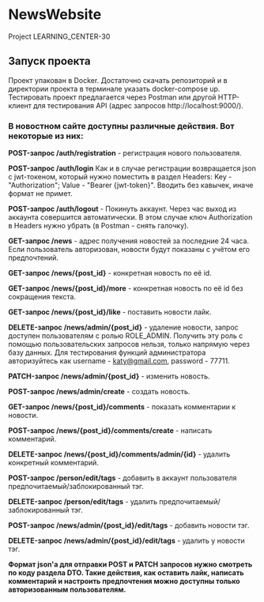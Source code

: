 # NewsWebsite
Project LEARNING_CENTER-30

## Запуск проекта
Проект упакован в Docker. Достаточно скачать репозиторий и в директории проекта в терминале указать docker-compose up. Тестировать проект предлагается через Postman или другой HTTP-клиент для тестирования API (адрес запросов http://localhost:9000/).

### В новостном сайте доступны различные действия. Вот некоторые из них:

**POST-запрос /auth/registration** - регистрация нового пользователя. 

**POST-запрос /auth/login** Как и в случае регистрации возвращается json с jwt-токеном, который нужно поместить в раздел Headers: Key - "Authorization"; Value - "Bearer {jwt-token}". Вводить без кавычек, иначе формат не примет. 

**POST-запрос /auth/logout** - Покинуть аккаунт. Через час выход из аккаунта совершится автоматически. В этом случае ключ Authorization в Headers нужно убрать (в Postman - снять галочку). 

**GET-запрос /news** - адрес получения новостей за последние 24 часа. Если пользователь авторизован, новости будут показаны с учётом его предпочтений.

**GET-запрос /news/{post_id}** - конкретная новость по её id.

**GET-запрос /news/{post_id}/more** - конкретная новость по её id без сокращения текста.

**GET-запрос /news/{post_id}/like** - поставить новости лайк.

**DELETE-запрос /news/admin/{post_id}** - удаление новости, запрос доступен пользователям с ролью ROLE_ADMIN. Получить эту роль с помощью пользовательских запросов нельзя, только напрямую через базу данных. Для тестирования функций администратора авторизуйтесь как username - katy@gmail.com, password - 77711.

**PATCH-запрос /news/admin/{post_id}** - изменить новость.

**POST-запрос /news/admin/create** - создать новость.

**GET-запрос /news/{post_id}/comments** - показать комментарии к новости.

**POST-запрос /news/{post_id}/comments/create** - написать комментарий.

**DELETE-запрос /news/{post_id}/comments/admin/{id}** - удалить конкретный комментарий.

**POST-запрос /person/edit/tags** - добавить в аккаунт пользователя предпочитаемый/заблокированный тэг.

**DELETE-запрос /person/edit/tags** - удалить предпочитаемый/заблокированный тэг.

**POST-запрос /news/admin/{post_id}/edit/tags** - добавить новости тэг.

**DELETE-запрос /news/admin/{post_id}/edit/tags** - удалить у новости тэг.

**Формат json'а для отправки POST и PATCH запросов нужно смотреть по коду раздела DTO. Такие действия, как оставить лайк, написать комментарий и настроить предпочтения можно доступны только авторизованным пользователям.**

